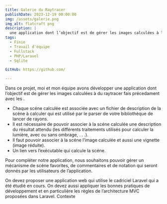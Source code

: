 ```yaml
---
title: Galerie du Raytracer
publishDate: 2023-12-19 00:00:00
img: /assets/galerie.png
img_alt: flatcraft png
description: |
  une application dont l’objectif est de gérer les images calculées à l’aide du raytracer.
tags:
  - Finie
  - Travail d'équipe
  - Fullstack
  - PHP/Laravel
  - Sqlite

GitHub: https://github.com/

---
```


Dans ce projet, moi et mon équipe avons développer une application dont
l’objectif est de gérer les images calculées à du raytracer fais précedament avec les .

- Chaque scéne calculée est associée avec un fichier de description de la scéne à calculer qui est utilisé par le parser de votre bibliothèque de lancer de rayons.
- Il est nécessaire de pouvoir associer à la scéne calculée une description du résultat attendu (les différents traitements utilisés pour calculer la lumière, avec ou sans ombrage, . . .).
- Il faut pouvoir associer à la scéne l’image calculée et aussi une vignette (image réduite).
- Un lien vers l’exécutable qui calcule la scéne.

Pour compléter notre application, nous souhaitons pouvoir gérer un mécanisme de scéne favorites, de
commentaires et de notation qui seront donnés par les utilisateurs de l’application.


On devez proposer une application web qui utilise le cadriciel Laravel qui a été étudié en cours.
On devez aussi appliquer les bonnes pratiques de développement et en particulière les règles de
l’architecture MVC proposées dans Laravel.
Contexte

